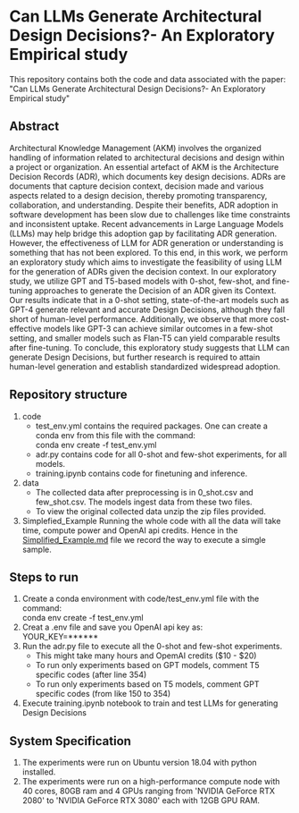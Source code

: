 # Can LLMs Generate Architectural Design Decisions?- An Exploratory Empirical study

This repository contains both the code and data associated with the paper: 
"Can LLMs Generate Architectural Design Decisions?- An Exploratory Empirical study"

## Abstract

Architectural Knowledge Management (AKM) involves the organized handling of information related to architectural decisions and design within a project or organization. An essential artefact of AKM is the Architecture Decision Records (ADR), which documents key design decisions. ADRs are documents that capture decision context, decision made and various aspects related to a design decision, thereby promoting transparency, collaboration, and understanding. Despite their benefits, ADR adoption in software development has been slow due to challenges like time constraints and inconsistent uptake. Recent advancements in Large Language Models (LLMs) may help bridge this adoption gap by facilitating ADR generation. However, the effectiveness of LLM for ADR generation or understanding is something that has not been explored. To this end, in this work, we perform an exploratory study which aims to investigate the feasibility of using LLM for the generation of ADRs given the decision context. In our exploratory study, we utilize GPT and T5-based models with 0-shot, few-shot, and fine-tuning approaches to generate the Decision of an ADR given its Context. Our results indicate that in a 0-shot setting, state-of-the-art models such as GPT-4 generate relevant and accurate Design Decisions, although they fall short of human-level performance. Additionally, we observe that more cost-effective models like GPT-3 can achieve similar outcomes in a few-shot setting, and smaller models such as Flan-T5 can yield comparable results after fine-tuning. To conclude, this exploratory study suggests that LLM can generate Design Decisions, but further research is required to attain human-level generation and establish standardized widespread adoption.

## Repository structure

1. code
    - test_env.yml contains the required packages. One can create a conda env from this file with the command: <br> conda env create -f test_env.yml
    - adr.py contains code for all 0-shot and few-shot experiments, for all models.
    - training.ipynb contains code for finetuning and inference.
2. data
    - The collected data after preprocessing is in 0_shot.csv and few_shot.csv. The models ingest data from these two files.
    - To view the original collected data unzip the zip files provided.
3. Simplefied_Example
       Running the whole code with all the data will take time, compute power and OpenAI api credits. Hence in the [Simplified_Example.md](https://github.com/sa4s-serc/ArchAI_ADR/blob/main/Simplified_Example.md) file we record the way to execute a simgle sample.

## Steps to run

1. Create a conda environment with code/test_env.yml file with the command: <br> conda env create -f test_env.yml
2. Creat a .env file and save you OpenAI api key as: <br> YOUR_KEY=******
3. Run the adr.py file to execute all the 0-shot and few-shot experiments.
    - This might take many hours and OpemAI credits ($10 - $20)
    - To run only experiments based on GPT models, comment T5 specific codes (after line 354)
    - To run only experiments based on T5 models, comment GPT specific codes (from like 150 to 354)
4. Execute training.ipynb notebook to train and test LLMs for generating Design Decisions

## System Specification

1. The experiments were run on Ubuntu version 18.04 with python installed.
2. The experiments were run on a high-performance compute node with 40 cores, 80GB ram and 4 GPUs ranging from 'NVIDIA GeForce RTX 2080' to 'NVIDIA GeForce RTX 3080' each with 12GB GPU RAM.
